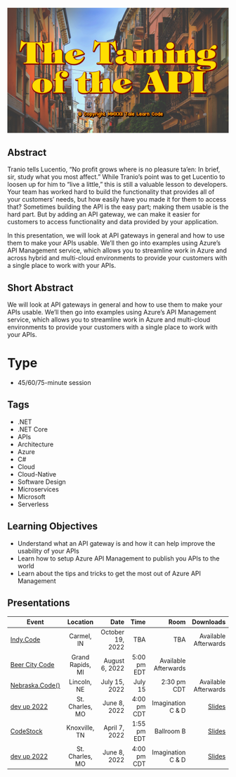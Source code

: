 ![The Taming of the API](Thumbnail.jpg)

## Abstract
Tranio tells Lucentio, “No profit grows where is no pleasure ta’en: In brief, sir, study what you most affect.” While Tranio’s point was to get Lucentio to loosen up for him to “live a little,” this is still a valuable lesson to developers. Your team has worked hard to build the functionality that provides all of your customers’ needs, but how easily have you made it for them to access that? Sometimes building the API is the easy part; making them usable is the hard part. But by adding an API gateway, we can make it easier for customers to access functionality and data provided by your application.

In this presentation, we will look at API gateways in general and how to use them to make your APIs usable. We’ll then go into examples using Azure’s API Management service, which allows you to streamline work in Azure and across hybrid and multi-cloud environments to provide your customers with a single place to work with your APIs.

## Short Abstract
We will look at API gateways in general and how to use them to make your APIs usable. We’ll then go into examples using Azure’s API Management service, which allows you to streamline work in Azure and multi-cloud environments to provide your customers with a single place to work with your APIs.

# Type
* 45/60/75-minute session

## Tags
* .NET
* .NET Core
* APIs
* Architecture
* Azure
* C#
* Cloud
* Cloud-Native
* Software Design
* Microservices
* Microsoft
* Serverless

## Learning Objectives
* Understand what an API gateway is and how it can help improve the usability of your APIs
* Learn how to setup Azure API Management to publish you APIs to the world
* Learn about the tips and tricks to get the most out of Azure API Management

## Presentations

| Event | Location | Date | Time | Room | Downloads |
|-------|:--------:|-----:|-----:|-----:|----------:|
| [Indy.Code](https://indycode.amegala.com/) | Carmel, IN | October 19, 2022 | TBA | TBA | Available Afterwards |
| [Beer City Code](https://www.beercitycode.com/) | Grand Rapids, MI | August 6, 2022 | 5:00 pm EDT | Available Afterwards |
| [Nebraska.Code()](https://nebraskacode.amegala.com/Sessions/1357) | Lincoln, NE | July 15, 2022 | July 15 | 2:30 pm CDT | Available Afterwards | 
| [dev up 2022](https://www.devupconf.org/speakers/chad-green) | St. Charles, MO | June 8, 2022 | 4:00 pm CDT | Imagination C & D | [Slides](Presentations/The%20Taming%20of%20the%20API%20-%20DevUp.pdf) | 
| [CodeStock](https://www.codestock.org/) | Knoxville, TN | April 7, 2022 | 1:55 pm EDT | Ballroom B | [Slides](Presentations/The%20Taming%20of%20the%20API%20-%20CodeStock.pdf) |
| [dev up 2022](https://www.devupconf.org/speakers/chad-green) | St. Charles, MO | June 8, 2022 | 4:00 pm CDT | Imagination C & D | [Slides](Presentations/The%20Taming%20of%20the%20API%20-%20DevUp.pdf) | 
